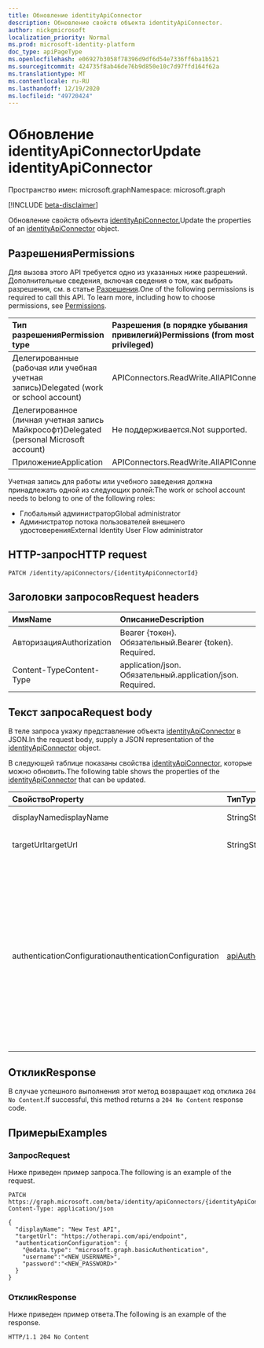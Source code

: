```yaml
---
title: Обновление identityApiConnector
description: Обновление свойств объекта identityApiConnector.
author: nickgmicrosoft
localization_priority: Normal
ms.prod: microsoft-identity-platform
doc_type: apiPageType
ms.openlocfilehash: e06927b3058f78396d9df6d54e7336ff6ba1b521
ms.sourcegitcommit: 424735f8ab46de76b9d850e10c7d97ffd164f62a
ms.translationtype: MT
ms.contentlocale: ru-RU
ms.lasthandoff: 12/19/2020
ms.locfileid: "49720424"
---
```

# <a name="update-identityapiconnector"></a><span data-ttu-id="10887-103">Обновление identityApiConnector</span><span class="sxs-lookup"><span data-stu-id="10887-103">Update identityApiConnector</span></span>

<span data-ttu-id="10887-104">Пространство имен: microsoft.graph</span><span class="sxs-lookup"><span data-stu-id="10887-104">Namespace: microsoft.graph</span></span>

[!INCLUDE [beta-disclaimer](../../includes/beta-disclaimer.md)]

<span data-ttu-id="10887-105">Обновление свойств объекта [identityApiConnector.](../resources/identityapiconnector.md)</span><span class="sxs-lookup"><span data-stu-id="10887-105">Update the properties of an [identityApiConnector](../resources/identityapiconnector.md) object.</span></span>

## <a name="permissions"></a><span data-ttu-id="10887-106">Разрешения</span><span class="sxs-lookup"><span data-stu-id="10887-106">Permissions</span></span>

<span data-ttu-id="10887-p101">Для вызова этого API требуется одно из указанных ниже разрешений. Дополнительные сведения, включая сведения о том, как выбрать разрешения, см. в статье [Разрешения](/graph/permissions-reference).</span><span class="sxs-lookup"><span data-stu-id="10887-p101">One of the following permissions is required to call this API. To learn more, including how to choose permissions, see [Permissions](/graph/permissions-reference).</span></span>

| <span data-ttu-id="10887-109">Тип разрешения</span><span class="sxs-lookup"><span data-stu-id="10887-109">Permission type</span></span>                        | <span data-ttu-id="10887-110">Разрешения (в порядке убывания привилегий)</span><span class="sxs-lookup"><span data-stu-id="10887-110">Permissions (from most to least privileged)</span></span> |
| :------------------------------------- | :------------------------------------------ |
| <span data-ttu-id="10887-111">Делегированные (рабочая или учебная учетная запись)</span><span class="sxs-lookup"><span data-stu-id="10887-111">Delegated (work or school account)</span></span>     | <span data-ttu-id="10887-112">APIConnectors.ReadWrite.All</span><span class="sxs-lookup"><span data-stu-id="10887-112">APIConnectors.ReadWrite.All</span></span> |
| <span data-ttu-id="10887-113">Делегированное (личная учетная запись Майкрософт)</span><span class="sxs-lookup"><span data-stu-id="10887-113">Delegated (personal Microsoft account)</span></span> | <span data-ttu-id="10887-114">Не поддерживается.</span><span class="sxs-lookup"><span data-stu-id="10887-114">Not supported.</span></span>  |
| <span data-ttu-id="10887-115">Приложение</span><span class="sxs-lookup"><span data-stu-id="10887-115">Application</span></span>                            | <span data-ttu-id="10887-116">APIConnectors.ReadWrite.All</span><span class="sxs-lookup"><span data-stu-id="10887-116">APIConnectors.ReadWrite.All</span></span> |

<span data-ttu-id="10887-117">Учетная запись для работы или учебного заведения должна принадлежать одной из следующих ролей:</span><span class="sxs-lookup"><span data-stu-id="10887-117">The work or school account needs to belong to one of the following roles:</span></span>

* <span data-ttu-id="10887-118">Глобальный администратор</span><span class="sxs-lookup"><span data-stu-id="10887-118">Global administrator</span></span>
* <span data-ttu-id="10887-119">Администратор потока пользователей внешнего удостоверения</span><span class="sxs-lookup"><span data-stu-id="10887-119">External Identity User Flow administrator</span></span>

## <a name="http-request"></a><span data-ttu-id="10887-120">HTTP-запрос</span><span class="sxs-lookup"><span data-stu-id="10887-120">HTTP request</span></span>

<!-- {
  "blockType": "ignored"
}
-->

``` http
PATCH /identity/apiConnectors/{identityApiConnectorId}
```

## <a name="request-headers"></a><span data-ttu-id="10887-121">Заголовки запросов</span><span class="sxs-lookup"><span data-stu-id="10887-121">Request headers</span></span>
|<span data-ttu-id="10887-122">Имя</span><span class="sxs-lookup"><span data-stu-id="10887-122">Name</span></span>|<span data-ttu-id="10887-123">Описание</span><span class="sxs-lookup"><span data-stu-id="10887-123">Description</span></span>|
|:---|:---|
|<span data-ttu-id="10887-124">Авторизация</span><span class="sxs-lookup"><span data-stu-id="10887-124">Authorization</span></span>|<span data-ttu-id="10887-p102">Bearer {токен}. Обязательный.</span><span class="sxs-lookup"><span data-stu-id="10887-p102">Bearer {token}. Required.</span></span>|
|<span data-ttu-id="10887-127">Content-Type</span><span class="sxs-lookup"><span data-stu-id="10887-127">Content-Type</span></span>|<span data-ttu-id="10887-p103">application/json. Обязательный.</span><span class="sxs-lookup"><span data-stu-id="10887-p103">application/json. Required.</span></span>|

## <a name="request-body"></a><span data-ttu-id="10887-130">Текст запроса</span><span class="sxs-lookup"><span data-stu-id="10887-130">Request body</span></span>
<span data-ttu-id="10887-131">В теле запроса укажу представление объекта [identityApiConnector](../resources/identityapiconnector.md) в JSON.</span><span class="sxs-lookup"><span data-stu-id="10887-131">In the request body, supply a JSON representation of the [identityApiConnector](../resources/identityapiconnector.md) object.</span></span>

<span data-ttu-id="10887-132">В следующей таблице показаны свойства [identityApiConnector,](../resources/identityapiconnector.md) которые можно обновить.</span><span class="sxs-lookup"><span data-stu-id="10887-132">The following table shows the properties of the [identityApiConnector](../resources/identityapiconnector.md) that can be updated.</span></span>


|<span data-ttu-id="10887-133">Свойство</span><span class="sxs-lookup"><span data-stu-id="10887-133">Property</span></span>|<span data-ttu-id="10887-134">Тип</span><span class="sxs-lookup"><span data-stu-id="10887-134">Type</span></span>|<span data-ttu-id="10887-135">Описание</span><span class="sxs-lookup"><span data-stu-id="10887-135">Description</span></span>|
|:---|:---|:---|
|<span data-ttu-id="10887-136">displayName</span><span class="sxs-lookup"><span data-stu-id="10887-136">displayName</span></span>|<span data-ttu-id="10887-137">String</span><span class="sxs-lookup"><span data-stu-id="10887-137">String</span></span>| <span data-ttu-id="10887-138">Имя соединители API.</span><span class="sxs-lookup"><span data-stu-id="10887-138">The name of the API connector.</span></span> |
|<span data-ttu-id="10887-139">targetUrl</span><span class="sxs-lookup"><span data-stu-id="10887-139">targetUrl</span></span>|<span data-ttu-id="10887-140">String</span><span class="sxs-lookup"><span data-stu-id="10887-140">String</span></span>| <span data-ttu-id="10887-141">URL-адрес конечной точки API для вызова.</span><span class="sxs-lookup"><span data-stu-id="10887-141">The URL of the API endpoint to call.</span></span> |
|<span data-ttu-id="10887-142">authenticationConfiguration</span><span class="sxs-lookup"><span data-stu-id="10887-142">authenticationConfiguration</span></span>|[<span data-ttu-id="10887-143">apiAuthenticationConfigurationBase</span><span class="sxs-lookup"><span data-stu-id="10887-143">apiAuthenticationConfigurationBase</span></span>](../resources/apiauthenticationconfigurationbase.md)|<span data-ttu-id="10887-144">Объект, который описывает сведения о конфигурации проверки подлинности для вызова API.</span><span class="sxs-lookup"><span data-stu-id="10887-144">The object which describes the authentication configuration details for calling the API.</span></span> <span data-ttu-id="10887-145">В [настоящее время поддерживается](../resources/basicauthentication.md) только базовая проверка подлинности.</span><span class="sxs-lookup"><span data-stu-id="10887-145">Only [Basic authentication](../resources/basicauthentication.md) is supported at this time.</span></span> <span data-ttu-id="10887-146">Все свойства apiAuthenticationConfigurationBase должны быть установлены одновременно, например имя пользователя и пароль.</span><span class="sxs-lookup"><span data-stu-id="10887-146">All properties of the apiAuthenticationConfigurationBase must be set at the same time, like both username and password.</span></span>|

## <a name="response"></a><span data-ttu-id="10887-147">Отклик</span><span class="sxs-lookup"><span data-stu-id="10887-147">Response</span></span>

<span data-ttu-id="10887-148">В случае успешного выполнения этот метод возвращает код отклика `204 No Content`.</span><span class="sxs-lookup"><span data-stu-id="10887-148">If successful, this method returns a `204 No Content` response code.</span></span>

## <a name="examples"></a><span data-ttu-id="10887-149">Примеры</span><span class="sxs-lookup"><span data-stu-id="10887-149">Examples</span></span>

### <a name="request"></a><span data-ttu-id="10887-150">Запрос</span><span class="sxs-lookup"><span data-stu-id="10887-150">Request</span></span>

<span data-ttu-id="10887-151">Ниже приведен пример запроса.</span><span class="sxs-lookup"><span data-stu-id="10887-151">The following is an example of the request.</span></span>

<!-- {
  "blockType": "request",
  "name": "update_identityapiconnector"
}
-->

``` http
PATCH https://graph.microsoft.com/beta/identity/apiConnectors/{identityApiConnectorId}
Content-Type: application/json

{
  "displayName": "New Test API",
  "targetUrl": "https://otherapi.com/api/endpoint",
  "authenticationConfiguration": {
    "@odata.type": "microsoft.graph.basicAuthentication",
    "username":"<NEW_USERNAME>", 
    "password":"<NEW_PASSWORD>"
  }
}
```

### <a name="response"></a><span data-ttu-id="10887-152">Отклик</span><span class="sxs-lookup"><span data-stu-id="10887-152">Response</span></span>

<span data-ttu-id="10887-153">Ниже приведен пример ответа.</span><span class="sxs-lookup"><span data-stu-id="10887-153">The following is an example of the response.</span></span>

<!-- {
  "blockType": "response",
}
-->

``` http
HTTP/1.1 204 No Content
```
